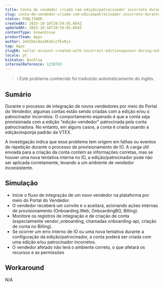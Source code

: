 ```yaml
---
title: Conta de vendedor criada com edição/patrocinador incorreto durante a integração
slug: conta-de-vendedor-criada-com-edicaopatrocinador-incorreto-durante-a-integracao
status: PUBLISHED
createdAt: 2025-10-16T20:59:05.664Z
updatedAt: 2025-10-16T20:59:05.664Z
contentType: knownIssue
productTeam: Apps
author: 2mXZkbi0oi061KicTExNjo
tag: Apps
slugEN: seller-account-created-with-incorrect-editionsponsor-during-onboarding
locale: pt
kiStatus: Backlog
internalReference: 1238783
---
```


>ℹ️ Este problema conhecido foi traduzido automaticamente do inglês.

## Sumário


Durante o processo de integração de novos vendedores por meio do Portal do Vendedor, algumas contas estão sendo criadas com a edição e/ou o patrocinador incorretos. O comportamento esperado é que a conta seja provisionada com a edição "edição-vendedor" patrocinada pela conta patrocinadora. No entanto, em alguns casos, a conta é criada usando a edição/esponja padrão da VTEX.

A investigação indica que esse problema tem origem em falhas ou eventos de repetição durante o processo de provisionamento de IO. A carga útil enviada para a criação da conta contém as informações corretas, mas se houver uma nova tentativa interna no IO, a edição/patrocinador pode não ser aplicada corretamente, levando a um ambiente de vendedor inconsistente.
## Simulação



- Inicie o fluxo de integração de um novo vendedor na plataforma por meio do Portal do Vendedor.
- O vendedor receberá um convite e o aceitará, acionando ações internas de provisionamento (Onboarding.Web, OnboardingBO, Billing).
- Monitore os registros de integração e de criação de conta (especialmente vendor_onboarding, chamadas onboarding-api, criação de conta no Billing).
- Se ocorrer um erro interno de IO ou uma nova tentativa durante a configuração da edição/patrocinador, a conta poderá ser criada com uma edição e/ou patrocinador incorretos.
- O vendedor afetado não terá o ambiente correto, o que afetará os recursos e as permissões
## Workaround


N/A



